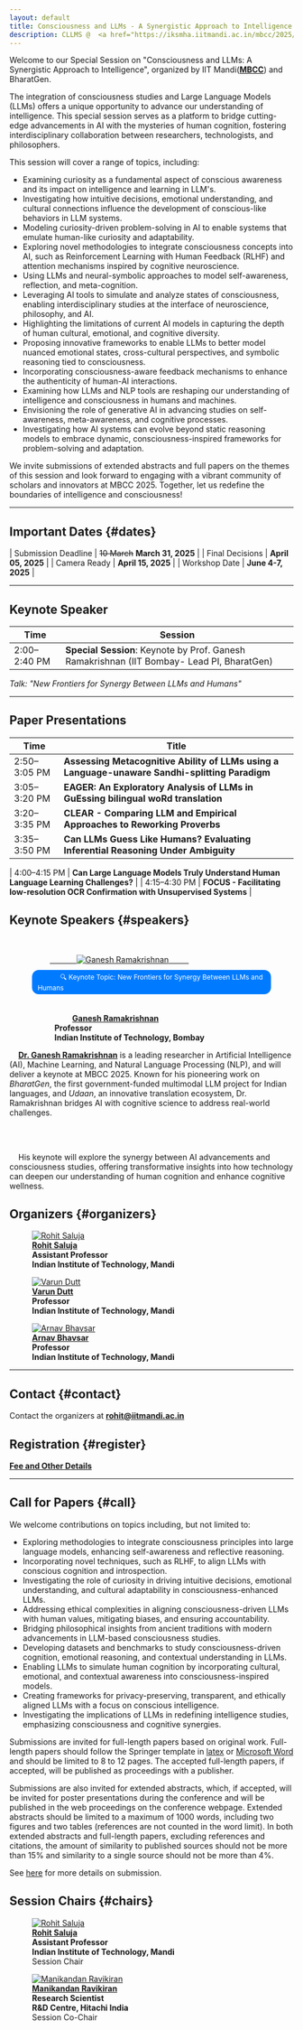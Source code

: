 ```yaml
---
layout: default
title: Consciousness and LLMs - A Synergistic Approach to Intelligence
description: CLLMS @  <a href="https://iksmha.iitmandi.ac.in/mbcc/2025/"><b>MBCC</b></a> 2025, June 4-7, 2025
---
```





Welcome to our Special Session on "Consciousness and LLMs: A Synergistic Approach to Intelligence", organized by  IIT Mandi(<a href="https://iksmha.iitmandi.ac.in/mbcc/2025/"><b>MBCC</b></a>) and BharatGen.

The integration of consciousness studies and Large Language Models (LLMs) offers a unique opportunity to advance our understanding of intelligence. This special session serves as a platform to bridge cutting-edge advancements in AI with the mysteries of human cognition, fostering interdisciplinary collaboration between researchers, technologists, and philosophers.

This session will cover a range of topics, including:

+ Examining curiosity as a fundamental aspect of conscious awareness and its impact on intelligence and learning in LLM's. 
+ Investigating how intuitive decisions, emotional understanding, and cultural connections influence the development of conscious-like behaviors in LLM systems. 
+ Modeling curiosity-driven problem-solving in AI to enable systems that emulate human-like curiosity and adaptability.
+ Exploring novel methodologies to integrate consciousness concepts into AI, such as Reinforcement Learning with Human Feedback (RLHF) and attention mechanisms inspired by cognitive neuroscience. 
+ Using LLMs and neural-symbolic approaches to model self-awareness, reflection, and meta-cognition. 
+ Leveraging AI tools to simulate and analyze states of consciousness, enabling interdisciplinary studies at the interface of neuroscience, philosophy, and AI.
+ Highlighting the limitations of current AI models in capturing the depth of human cultural, emotional, and cognitive diversity. 
+ Proposing innovative frameworks to enable LLMs to better model nuanced emotional states, cross-cultural perspectives, and symbolic reasoning tied to consciousness. 
+ Incorporating consciousness-aware feedback mechanisms to enhance the authenticity of human-AI interactions.
+ Examining how LLMs and NLP tools are reshaping our understanding of intelligence and consciousness in humans and machines. 
+ Envisioning the role of generative AI in advancing studies on self-awareness, meta-awareness, and cognitive processes. 
+ Investigating how AI systems can evolve beyond static reasoning models to embrace dynamic, consciousness-inspired frameworks for problem-solving and adaptation.

We invite submissions of extended abstracts and full papers on the themes of this session and look forward to engaging with a vibrant community of scholars and innovators at MBCC 2025. Together, let us redefine the boundaries of intelligence and consciousness!

---
## **Important Dates** {#dates}

| Submission Deadline  | ~~10 March~~ **March 31, 2025** |
| Final Decisions  | **April 05, 2025** |
| Camera Ready  | **April 15, 2025** |
| Workshop Date | **June 4-7, 2025** | 

---

## Keynote Speaker

| Time       | Session                      |
|------------|------------------------------|
| 2:00–2:40 PM | **Special Session**: Keynote by Prof. Ganesh Ramakrishnan (IIT Bombay- Lead PI, BharatGen)  
*Talk: "New Frontiers for Synergy Between LLMs and Humans"*

---

## Paper Presentations

| Time         | Title |
|--------------|-------|
| 2:50–3:05 PM | **Assessing Metacognitive Ability of LLMs using a Language-unaware Sandhi-splitting Paradigm** |
| 3:05–3:20 PM | **EAGER: An Exploratory Analysis of LLMs in GuEssing bilingual woRd translation** |
| 3:20–3:35 PM | **CLEAR - Comparing LLM and Empirical Approaches to Reworking Proverbs** |
| 3:35–3:50 PM | **Can LLMs Guess Like Humans? Evaluating Inferential Reasoning Under Ambiguity**  |

| 4:00–4:15 PM | **Can Large Language Models Truly Understand Human Language Learning Challenges?** |
| 4:15–4:30 PM | **FOCUS - Facilitating low-resolution OCR Confirmation with Unsupervised Systems** |


## **Keynote Speakers** {#speakers}
<div class="container">
    <figure>
        <a href="https://beerys.github.io/">
            <img class="img-author" src="assets/imgs/ganeshramakrishnan.png" alt="Ganesh Ramakrishnan"/>
        </a>
        <!-- Badge -->
        <div style="background-color: #007BFF; color: white; padding: 4px 10px; border-radius: 12px; font-size: 0.85em; display: inline-block; margin-top: 10px;">
            🔍 Keynote Topic: New Frontiers for Synergy Between LLMs and Humans
        </div>
        <br><br>
        <b>
            <a href="https://sites.google.com/cs.washington.edu/william-agnew/home">Ganesh Ramakrishnan</a><br>
            Professor<br>
            Indian Institute of Technology, Bombay
        </b>
    </figure>
</div>

<div class="bio-text">
    <a href="https://beerys.github.io/"><b>Dr. Ganesh Ramakrishnan</b></a> is a leading researcher in Artificial Intelligence (AI), Machine Learning, and Natural Language Processing (NLP), and will deliver a keynote at MBCC 2025. Known for his pioneering work on <i>BharatGen</i>, the first government-funded multimodal LLM project for Indian languages, and <i>Udaan</i>, an innovative translation ecosystem, Dr. Ramakrishnan bridges AI with cognitive science to address real-world challenges.

    <br><br>

    His keynote will explore the synergy between AI advancements and consciousness studies, offering transformative insights into how technology can deepen our understanding of human cognition and enhance cognitive wellness.
</div>


## **Organizers** {#organizers}
<div class="container">

<figure>
    <a href="">
    <img class="img-author" src="assets/imgs/rohit.jpg" alt="Rohit Saluja"/></a>
    <b><br><a href="/">Rohit Saluja</a>
    <br>Assistant Professor<br>Indian Institute of Technology, Mandi</b>
</figure>

<figure>
    <a href="">
    <img class="img-author" src="assets/imgs/varun.jpg" alt="Varun Dutt"/></a>
    <b><br><a href="">Varun Dutt</a>
    <br>Professor<br>Indian Institute of Technology, Mandi</b>
</figure>

<figure>
    <a href="">
    <img class="img-author" src="assets/imgs/arnav.jpg" alt="Arnav Bhavsar"/></a>
    <b><br><a href="">Arnav Bhavsar</a>
    <br>Professor<br>Indian Institute of Technology, Mandi</b>
</figure>


</div>

---



## **Contact** {#contact}
Contact the organizers at **[rohit@iitmandi.ac.in](mailto:rohit@iitmandi.ac.in)**

## **Registration** {#register}
**[Fee and Other Details](https://iksmha.iitmandi.ac.in/mbcc/2025/fees.php)**


---
## **Call for Papers** {#call}

We welcome contributions on topics including, but not limited to:

+ Exploring methodologies to integrate consciousness principles into large language models, enhancing self-awareness and reflective reasoning.
+ Incorporating novel techniques, such as RLHF, to align LLMs with conscious cognition and introspection.
+ Investigating the role of curiosity in driving intuitive decisions, emotional understanding, and cultural adaptability in consciousness-enhanced LLMs.
+ Addressing ethical complexities in aligning consciousness-driven LLMs with human values, mitigating biases, and ensuring accountability.
+ Bridging philosophical insights from ancient traditions with modern advancements in LLM-based consciousness studies.
+ Developing datasets and benchmarks to study consciousness-driven cognition, emotional reasoning, and contextual understanding in LLMs.
+ Enabling LLMs to simulate human cognition by incorporating cultural, emotional, and contextual awareness into consciousness-inspired models.
+ Creating frameworks for privacy-preserving, transparent, and ethically aligned LLMs with a focus on conscious intelligence.
+ Investigating the implications of LLMs in redefining intelligence studies, emphasizing consciousness and cognitive synergies.

Submissions are invited for full-length papers based on original work. Full-length papers should follow the Springer template in [latex](https://resource-cms.springernature.com/springer-cms/rest/v1/content/19338728/data/v1) or [Microsoft Word](https://resource-cms.springernature.com/springer-cms/rest/v1/content/19338734/data/v1) and should be limited to 8 to 12 pages. The accepted full-length papers, if accepted, will be published as proceedings with a publisher. 

Submissions are also invited for extended abstracts, which, if accepted, will be invited for poster presentations during the conference and will be published in the web proceedings on the conference webpage. Extended abstracts should be limited to a maximum of 1000 words, including two figures and two tables (references are not counted in the word limit). In both extended abstracts and full-length papers, excluding references and citations, the amount of similarity to published sources should not be more than 15% and similarity to a single source should not be more than 4%.

See <a href="https://iksmha.iitmandi.ac.in/mbcc/2025/session_details.php?id=rohit">here</a> for more details on submission. 

## **Session Chairs** {#chairs}
<div class="container">

<figure>
    <a href="/">
    <img class="img-author" src="assets/imgs/rohit.jpg" alt="Rohit Saluja"/></a>
    <b><br><a href="https://candiceschumann.com/">Rohit Saluja</a>
    <br>Assistant Professor<br>Indian Institute of Technology, Mandi</b>
     <br>Session Chair
</figure>

<figure>
    <a href="/">
    <img class="img-author" src="assets/imgs/mani.jpeg" alt="Manikandan Ravikiran"/></a>
    <b><br><a href="">Manikandan Ravikiran</a>
    <br>Research Scientist<br>R&D Centre, Hitachi India</b>
    <br>Session Co-Chair
</figure>

</div>



